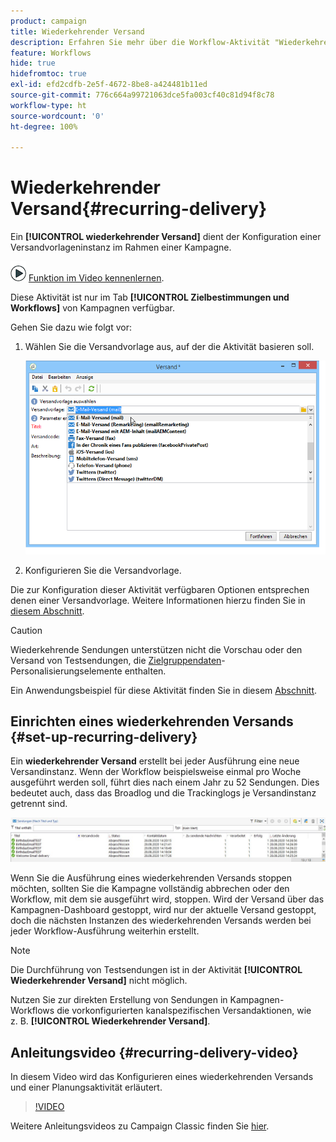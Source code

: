 ```yaml
---
product: campaign
title: Wiederkehrender Versand
description: Erfahren Sie mehr über die Workflow-Aktivität "Wiederkehrender Versand".
feature: Workflows
hide: true
hidefromtoc: true
exl-id: efd2cdfb-2e5f-4672-8be8-a424481b11ed
source-git-commit: 776c664a99721063dce5fa003cf40c81d94f8c78
workflow-type: ht
source-wordcount: '0'
ht-degree: 100%

---
```


# Wiederkehrender Versand{#recurring-delivery}

Ein **[!UICONTROL wiederkehrender Versand]** dient der Konfiguration einer Versandvorlageninstanz im Rahmen einer Kampagne.

![](assets/do-not-localize/how-to-video.png) [Funktion im Video kennenlernen](#recurring-delivery-video).

Diese Aktivität ist nur im Tab **[!UICONTROL Zielbestimmungen und Workflows]** von Kampagnen verfügbar.

Gehen Sie dazu wie folgt vor:

1. Wählen Sie die Versandvorlage aus, auf der die Aktivität basieren soll.

   ![](assets/recurring_delivery_001.png)

1. Konfigurieren Sie die Versandvorlage.

Die zur Konfiguration dieser Aktivität verfügbaren Optionen entsprechen denen einer Versandvorlage. Weitere Informationen hierzu finden Sie in [diesem Abschnitt](../../delivery/using/about-templates.md).

>[!CAUTION]
>
>Wiederkehrende Sendungen unterstützen nicht die Vorschau oder den Versand von Testsendungen, die [Zielgruppendaten](../../workflow/using/data-life-cycle.md#target-data)-Personalisierungselemente enthalten.

Ein Anwendungsbeispiel für diese Aktivität finden Sie in diesem [Abschnitt](sending-a-birthday-email.md#creating-a-recurring-delivery-in-a-targeting-workflow).

## Einrichten eines wiederkehrenden Versands {#set-up-recurring-delivery}

Ein **wiederkehrender Versand** erstellt bei jeder Ausführung eine neue Versandinstanz. Wenn der Workflow beispielsweise einmal pro Woche ausgeführt werden soll, führt dies nach einem Jahr zu 52 Sendungen. Dies bedeutet auch, dass das Broadlog und die Trackinglogs je Versandinstanz getrennt sind.

![Wiederkehrender Versand](assets/delivery_recurring.jpg)

Wenn Sie die Ausführung eines wiederkehrenden Versands stoppen möchten, sollten Sie die Kampagne vollständig abbrechen oder den Workflow, mit dem sie ausgeführt wird, stoppen. Wird der Versand über das Kampagnen-Dashboard gestoppt, wird nur der aktuelle Versand gestoppt, doch die nächsten Instanzen des wiederkehrenden Versands werden bei jeder Workflow-Ausführung weiterhin erstellt.

>[!NOTE]
>
>Die Durchführung von Testsendungen ist in der Aktivität **[!UICONTROL Wiederkehrender Versand]** nicht möglich.
> 
>Nutzen Sie zur direkten Erstellung von Sendungen in Kampagnen-Workflows die vorkonfigurierten kanalspezifischen Versandaktionen, wie z. B. **[!UICONTROL Wiederkehrender Versand]**.

## Anleitungsvideo {#recurring-delivery-video}

In diesem Video wird das Konfigurieren eines wiederkehrenden Versands und einer Planungsaktivität erläutert.

>[!VIDEO](https://video.tv.adobe.com/v/25040?quality=12)

Weitere Anleitungsvideos zu Campaign Classic finden Sie [hier](https://experienceleague.adobe.com/docs/campaign-classic-learn/tutorials/overview.html?lang=de).
